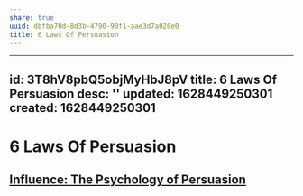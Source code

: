 ```yaml
---
share: true
uuid: dbfba70d-8d3b-4790-90f1-aae3d7a020e0
title: 6 Laws Of Persuasion
---
```

---
id: 3T8hV8pbQ5objMyHbJ8pV
title: 6 Laws Of Persuasion
desc: ''
updated: 1628449250301
created: 1628449250301
---
# 6 Laws Of Persuasion
[Influence: The Psychology of Persuasion](/undefined)
--------------------------------------------------------------------------------------------------------------------------------------
